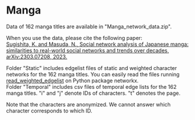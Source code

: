 # Manga

Data of 162 manga titles are available in "Manga_network_data.zip".

When you use the data, please cite the following paper:<br>
[Sugishita, K. and Masuda, N., Social network analysis of Japanese manga: similarities to real-world social networks and trends over decades, arXiv:2303.07208, 2023.](https://arxiv.org/abs/2303.07208)

Folder "Static" includes edgelist files of static and weighted character networks for the 162 manga titles. You can easily read the files running [read_weighted_edgelist](https://networkx.org/documentation/stable/reference/readwrite/generated/networkx.readwrite.edgelist.read_weighted_edgelist.html) on Python package networkx.<br>
Folder "Temporal" includes csv files of temporal edge lists for the 162 manga titles. "i" and "j" denote IDs of characters. "t" denotes the page.

Note that the characters are anonymized. We cannot answer which character corresponds to which ID. 
